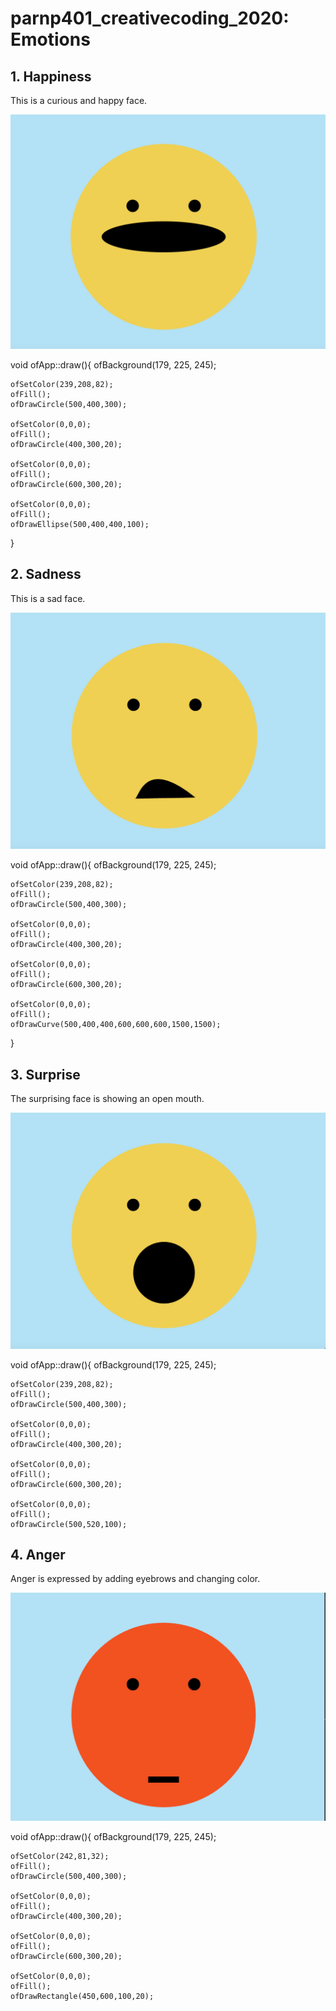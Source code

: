 # parnp401_creativecoding_2020: Emotions

## 1. Happiness ##
This is a curious and happy face. 

![Picture](Smiley_Happy.png)

void ofApp::draw(){
    ofBackground(179, 225, 245);

    ofSetColor(239,208,82);
    ofFill();
    ofDrawCircle(500,400,300);

    ofSetColor(0,0,0);
    ofFill();
    ofDrawCircle(400,300,20);

    ofSetColor(0,0,0);
    ofFill();
    ofDrawCircle(600,300,20);

    ofSetColor(0,0,0);
    ofFill();
    ofDrawEllipse(500,400,400,100);
    
}
    
## 2. Sadness
This is a sad face.

![Picture](Smiley_Sad2.png)

void ofApp::draw(){
    ofBackground(179, 225, 245);

    ofSetColor(239,208,82);
    ofFill();
    ofDrawCircle(500,400,300);

    ofSetColor(0,0,0);
    ofFill();
    ofDrawCircle(400,300,20);

    ofSetColor(0,0,0);
    ofFill();
    ofDrawCircle(600,300,20);

    ofSetColor(0,0,0);
    ofFill();
    ofDrawCurve(500,400,400,600,600,600,1500,1500);
       
    
}

## 3. Surprise ##
The surprising face is showing an open mouth. 

![Picture](Smiley_Surprise.png)

void ofApp::draw(){
    ofBackground(179, 225, 245);

    ofSetColor(239,208,82);
    ofFill();
    ofDrawCircle(500,400,300);
    
    ofSetColor(0,0,0);
    ofFill();
    ofDrawCircle(400,300,20);
    
    ofSetColor(0,0,0);
    ofFill();
    ofDrawCircle(600,300,20);
    
    ofSetColor(0,0,0);
    ofFill();
    ofDrawCircle(500,520,100);
    
## 4. Anger ##
Anger is expressed by adding eyebrows and changing color.

![Picture](Smiley_Angry.png)

void ofApp::draw(){
    ofBackground(179, 225, 245);

    ofSetColor(242,81,32);
    ofFill();
    ofDrawCircle(500,400,300);
    
    ofSetColor(0,0,0);
    ofFill();
    ofDrawCircle(400,300,20);
    
    ofSetColor(0,0,0);
    ofFill();
    ofDrawCircle(600,300,20);
    
    ofSetColor(0,0,0);
    ofFill();
    ofDrawRectangle(450,600,100,20);
